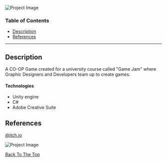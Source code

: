 
![Project Image](https://img.itch.zone/aW1nLzg3NTMyMDIucG5n/original/Ao%2FHk%2B.png)



### Table of Contents

- [Description](#description)
- [References](#references)


---

## Description

A CO-OP Game created for a university course called "Game Jam" where Graphic Designers and Developers team up to create games.

#### Technologies

- Unity engine
- C#
- Adobe Creative Suite


## References

[@itch.io](https://aviaeyal.itch.io/block)


![Project Image](https://img.itch.zone/aW1hZ2UvMTUwMTY2MS84NzUzNDI0LnBuZw==/original/VVji%2Fy.png)

[Back To The Top](#read-me-template)
